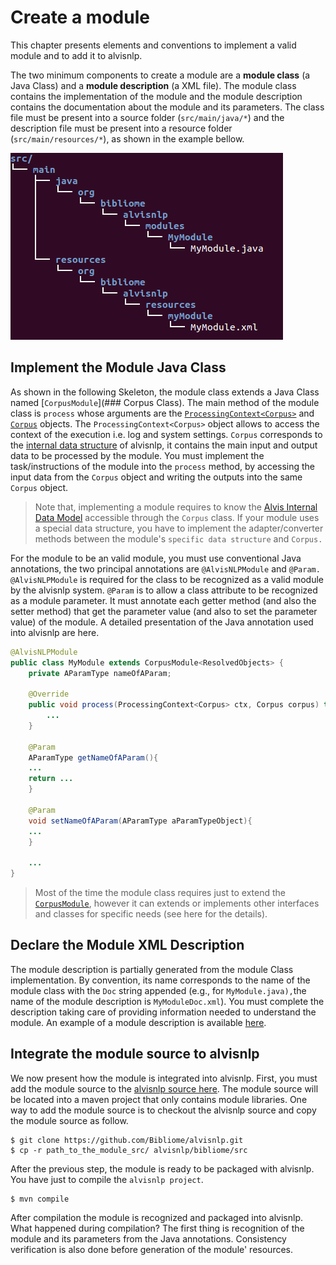 



# Create a module
This chapter presents elements and conventions to implement a valid module and to add it to alvisnlp.

The two minimum components to create a module are a **module class** \(a Java Class\) and a **module description** \(a XML file\). The module class contains the implementation of the module and the module description contains the documentation about the module and its parameters. The class file must be present into a source folder \(`src/main/java/*`\) and the description file must be present into a resource folder \(`src/main/resources/*`\), as shown in the example bellow.

![Module folder](assets/images/module_folder.png)




## Implement the Module Java Class
As shown in the following Skeleton, the module class extends a Java Class named [`CorpusModule`](### Corpus Class). The main method of the module class is `process` whose arguments are the [`ProcessingContext<Corpus>`](processingcontext) and [`Corpus`](#corpus) objects. The `ProcessingContext<Corpus>` object allows to access the context of the execution i.e. log and system settings. `Corpus` corresponds to the [internal data structure](alvis_internal_data_model.md) of alvisnlp, it contains the main input and output data to be processed by the module. You must implement the task/instructions of the module into the `process` method, by accessing the input data from the  `Corpus` object and writing the outputs into the same `Corpus` object.

> Note that, implementing a module requires to know the [Alvis Internal Data Model](alvis_internal_data_model.md) accessible through the `Corpus` class. If your module uses a special data structure, you have to implement the adapter/converter methods between the module's `specific data structure` and `Corpus.`

For the module to be an valid module, you must use conventional Java annotations, the two principal annotations are `@AlvisNLPModule` and `@Param.` `@AlvisNLPModule` is required for the class to be recognized as a valid module by the alvisnlp system. `@Param` is to allow a class attribute to be recognized as a module parameter. It must annotate each getter method \(and also the setter method\) that get the parameter value \(and also to set the parameter value\) of the module. A detailed presentation of the Java annotation used into alvisnlp are here.

```java
@AlvisNLPModule
public class MyModule extends CorpusModule<ResolvedObjects> {
    private AParamType nameOfAParam;

    @Override
    public void process(ProcessingContext<Corpus> ctx, Corpus corpus) throws ModuleException {
        ...
    }

    @Param
    AParamType getNameOfAParam(){
    ...
    return ...
    }

    @Param
    void setNameOfAParam(AParamType aParamTypeObject){
    ...
    }

    ...
}
```

> Most of the time the module class requires just to extend the [`CorpusModule`](#corpusmodule), however it can extends or implements other interfaces and classes for specific needs \(see here for the details\).



## Declare the Module XML Description
The module description is partially generated from the module Class implementation. By convention, its name corresponds to the name of the module class with the `Doc` string appended \(e.g., for `MyModule.java),`the name of the module description is `MyModuleDoc.xml`\). You must complete the description taking care of providing information needed to understand the module. An example of a module description is available [here](https://github.com/Bibliome/alvisnlp/blob/master/bibliome/src/main/resources/org/bibliome/alvisnlp/modules/compare/CompareElementsDoc.xml).



## Integrate the module source to alvisnlp
We now present how the module is integrated into alvisnlp. First, you must add the module source to the [alvisnlp source here](https://github.com/Bibliome/alvisnlp/tree/master/bibliome/src/main). The module source will be located into a maven project that only contains module libraries. One way to add the module source is to checkout the alvisnlp source and copy the module source as follow.

```shell
$ git clone https://github.com/Bibliome/alvisnlp.git
$ cp -r path_to_the_module_src/ alvisnlp/bibliome/src
```

After the previous step, the module is ready to be packaged with alvisnlp. You have just to compile the `alvisnlp project`.

```shell
$ mvn compile
```

After compilation the module is recognized and packaged into alvisnlp. What happened during compilation? The first thing is recognition of the module and its parameters from the Java annotations. Consistency verification is also done before generation of the module' resources.

<!--  If you went know more about the annotation processor see the AlvisNLPAnnotationProcessor class. The compilation process is configured in the [pom file](https://github.com/Bibliome/alvisnlp/blob/master/bibliome/pom.xml).


[COMMENT]: AlvisNLPAnnotationProcessor -->
